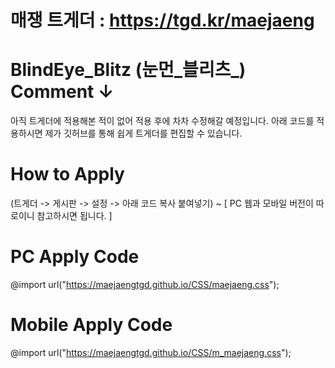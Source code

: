# 매쟁 트게더 : https://tgd.kr/maejaeng #
# BlindEye_Blitz (눈먼_블리츠_) Comment ↓ #

아직 트게더에 적용해본 적이 없어 적용 후에 차차 수정해갈 예정입니다.
아래 코드를 적용하시면 제가 깃허브를 통해 쉽게 트게더를 편집할 수 있습니다.

# How to Apply #

(트게더 -> 게시판 -> 설정 -> 아래 코드 복사 붙여넣기) ~ [ PC 웹과 모바일 버전이 따로이니 참고하시면 됩니다. ]

# PC Apply Code #

@import url("https://maejaengtgd.github.io/CSS/maejaeng.css");

# Mobile Apply Code #

@import url("https://maejaengtgd.github.io/CSS/m_maejaeng.css");
